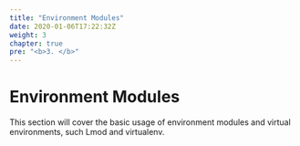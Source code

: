 ```yaml
---
title: "Environment Modules"
date: 2020-01-06T17:22:32Z
weight: 3
chapter: true
pre: "<b>3. </b>"
---
```


# Environment Modules

This section will cover the basic usage of environment modules and virtual environments, such Lmod and virtualenv. 